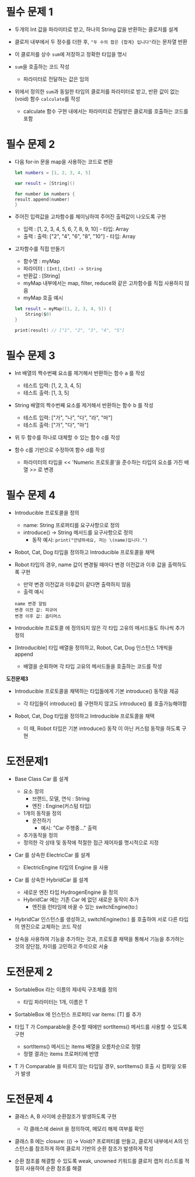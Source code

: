 # 필수 문제 1

-  두개의 Int 값을 파라미터로 받고, 하나의 String 값을 반환하는 클로저를 설계

- 클로저 내부에서 두 정수를 더한 후, `"두 수의 합은 {합계} 입니다"`라는 문자열 반환

- 이 클로저를 상수 `sum`에 저장하고 정확한 타입을 명시

- `sum`을 호출하는 코드 작성
    + 파라미터로 전달하는 값은 임의

- 위에서 정의한 `sum`과 동일한 타입의 클로저를 파라미터로 받고, 반환 값이 없는(void) 함수 `calculate`를 작성
    + calculate 함수 구현 내에서는 파라미터로 전달받은 클로저를 호출하는 코드를 포함

# 필수 문제 2

- 다음 for-in 문을 map을 사용하는 코드로 변환
    ```swift
    let numbers = [1, 2, 3, 4, 5]

    var result = [String]()

    for number in numbers {
    result.append(number)
    }
    ```

- 주어진 입력값을 고차함수를 체이닝하여 주어진 출력값이 나오도록 구현
    + 입력 : [1, 2, 3, 4, 5, 6, 7, 8, 9, 10] - 타입: Array<Int>
    + 출력 : 출력: ["2", "4", "6", "8", "10"] - 타입: Array<String>

- 고차함수를 직접 만들기
    + 함수명 : myMap
    + 파라미터 : `[Int]`, `(Int) -> String`
    + 반환값 : [String]
    + myMap 내부에서는 map, filter, reduce와 같은 고차함수를 직접 사용하지 않음
    + myMap 호출 예시
    ```swift
    let result = myMap([1, 2, 3, 4, 5]) {
	    String($0)
    }

    print(result) // ["1", "2", "3", "4", "5"]
    ```
# 필수 문제 3

- Int 배열의 짝수번째 요소를 제거해서 반환하는 함수 a 를 작성
    + 테스트 입력: [1, 2, 3, 4, 5]
    + 테스트 출력: [1, 3, 5]

- String 배열의 짝수번째 요소를 제거해서 반환하는 함수 b 를 작성
    + 테스트 입력: ["가", "나", "다", "라", "마"]
    + 테스트 출력: ["가", "다", "마"]

- 위 두 함수를 하나로 대체할 수 있는 함수 c를 작성

- 함수 c를 기반으로 수정하여 함수 d를 작성
    + 파라미터의 타입을 << 'Numeric 프로토콜'을 준수하는 타입의 요소를 가진 배열 >> 로 변경

# 필수 문제 4

- Introducible 프로토콜을 정의
    + name: String 프로퍼티를 요구사항으로 정의
    + introduce() -> String 메서드를 요구사항으로 정의
        - 동작 예시: `print("안녕하세요, 저는 \(name)입니다.")`

- Robot, Cat, Dog 타입을 정의하고 Introducible 프로토콜을 채택

- Robot 타입의 경우, name 값이 변경될 때마다 변경 이전값과 이후 값을 출력하도록 구현
    + 만약 변경 이전값과 이후값이 같다면 출력하지 않음
    + 출력 예시
    ```
    name 변경 알림
    변경 이전 값: 피규어
    변경 이후 값: 옵티머스
    ```

- Introducible 프로토콜 에 정의되지 않은 각 타입 고유의 메서드들도 하나씩 추가 정의

- [Introducible] 타입 배열을 정의하고, Robot, Cat, Dog 인스턴스 1개씩을 append
    + 배열을 순회하며 각 타입 고유의 메서드들을 호출하는 코드를 작성

**도전문제3**

- Introducible 프로토콜을 채택하는 타입들에게 기본 introduce() 동작을 제공
    + 각 타입들이 introduce() 를 구현하지 않고도  introduce() 를 호출가능해야함

- Robot, Cat, Dog 타입을 정의하고 Introducible 프로토콜을 채택
    + 이 때, Robot 타입은  기본 introduce() 동작 이 아닌 커스텀 동작을 하도록 구현

# 도전문제1
- Base Class Car 를 설계
    + 요소 정의
        - 브랜드, 모델, 연식 : String
        - 엔진 : Engine(커스텀 타입)
    + 1개의 동작을 정의
        - 운전하기
            + 예시: "Car 주행중..." 출력
    + 추가동작을 정의
    + 정의한 각 상태 및 동작에 적절한 접근 제어자를 명시적으로 지정

- Car 를 상속한 ElectricCar 를 설계
    + ElectricEngine 타입의 Engine 을 사용

- Car 를 상속한 HybridCar 를 설계
    + 새로운 엔진 타입 HydrogenEngine 을 정의
    + HybridCar 에는 기존 Car 에 없던 새로운 동작이 추가
        - 엔진을 런타임에 바꿀 수 있는 switchEngine(to:)

- HybridCar 인스턴스를 생성하고, switchEngine(to:) 를 호출하여 서로 다른 타입의 엔진으로 교체하는 코드 작성

- 상속을 사용하여 기능을 추가하는 것과, 프로토콜 채택을 통해서 기능을 추가하는 것의 장단점, 차이를 고민하고 주석으로 서술

# 도전문제 2

- SortableBox 라는 이름의 제네릭 구조체를 정의
    + 타입 파라미터는 1개, 이름은 T

- SortableBox 에 인스턴스 프로퍼티 var items: [T] 를 추가

- 타입 T 가 Comparable을 준수할 때에만 sortItems() 메서드를 사용할 수 있도록 구현
    + sortItems() 메서드는 items 배열을 오름차순으로 정렬
    + 정렬 결과는 items 프로퍼티에 반영

- T 가 Comparable 을 따르지 않는 타입일 경우, sortItems() 호출 시 컴파일 오류가 발생


# 도전문제 4

- 클래스 A, B 사이에 순환참조가 발생하도록 구현
    + 각 클래스에 deinit 을 정의하여, 메모리 해제 여부를 확인

- 클래스 B 에는 closure: (() -> Void)? 프로퍼티를 만들고, 클로저 내부에서 A의 인스턴스를 참조하게 하여 클로저 기반의 순환 참조가 발생하게 작성

- 순환 참조를 해결할 수 있도록 weak, unowned 키워드를 클로저 캡처 리스트를 적절히 사용하여 순환 참조를 해결